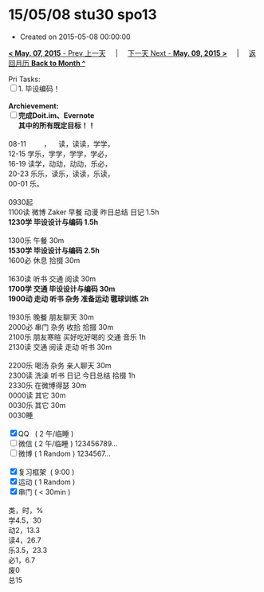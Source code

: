 # 15/05/08 stu30 spo13

- Created on 2015-05-08 00:00:00

[**< May. 07, 2015** - Prev 上一天](_archived/lifelogs/2015/05/d07.md) &nbsp; &nbsp; | &nbsp; &nbsp; [下一天 Next - **May. 09, 2015 >**](_archived/lifelogs/2015/05/d09.md) &nbsp; &nbsp; |  &nbsp; &nbsp; [返回月历 **Back to Month ^**](_archived/lifelogs/2015/05/index.md)
<br/><div>Pri Tasks:<br clear="none"/><input type="checkbox" />1. 毕设编码！</div><div><br clear="none"/></div><div><strong>Archievement:</strong></div><div><strong><input type="checkbox" />完成Doit.im、</strong><strong>Evernote</strong></div><div><strong>      其中的</strong><strong>所有</strong><strong>既定目标！！</strong></div><div><div><br clear="none"/></div>08-11         ，    读，读读，学学，<br clear="none"/>12-15 学乐，学学，学学，学必，<br clear="none"/>16-19 读学，动动，动动，乐必，<br clear="none"/>20-23 乐乐，读乐，读读，乐读，</div><div>00-01 乐。</div><div><div><br clear="none"/></div>0930起<br clear="none"/>1100读 微博 Zaker 早餐 动漫 昨日总结 日记 1.5h</div><div><strong>1230学 毕设设计与编码 1.5h</strong><div><br clear="none"/></div>1300乐 午餐 30m</div><div><strong>1530学 毕设设计与编码 2.5h</strong></div><div>1600必 休息 拾掇 30m</div><div><br/></div><div><div>1630读 听书 交通 阅读 30m</div><div><b>1700学 交通 毕设设计与编码 30m</b></div><div><b>1900动 走动 听书 杂务 准备运动 毽球训练 2h</b></div><div><br/></div><div>1930乐 晚餐 朋友聊天 30m</div><div>2000必 串门 杂务 收拾 拾掇 30m  </div>2100乐 朋友寒暄 买好吃好喝的 交通 音乐 1h<br clear="none"/>2130读 交通 阅读 走动 听书 30m</div><div><br/></div><div>2200乐 喝汤 杂务 亲人聊天 30m</div><div>2300读 洗澡 听书 日记 今日总结 拾掇 1h</div><div>2330乐 在微博得瑟 30m</div><div>0000读 其它 30m</div><div>0030乐 其它 30m</div><div>0030睡</div><div><br clear="none"/></div><div><input type="checkbox" checked="true" />QQ   ( 2 午/临睡 ) <br clear="none"/><input type="checkbox" />微信 ( 2 午/临睡 ) 123456789…</div><div><input type="checkbox" />微博 ( 1 Random ) 1234567…</div><div><br clear="none"/></div><div><input type="checkbox" checked="true" />复习框架  ( 9:00 ) <br clear="none"/></div><div><input type="checkbox" checked="true" />运动 ( 1 Random ) </div><div><input type="checkbox" checked="true" />串门 ( < 30min ) </div><div><div><br clear="none"/></div>类，时，%<br clear="none"/>学4.5，30<br clear="none"/>动2，13.3<br clear="none"/>读4，26.7<br clear="none"/>乐3.5，23.3<br clear="none"/>必1，6.7<br clear="none"/>废0<br clear="none"/>总15</div>
